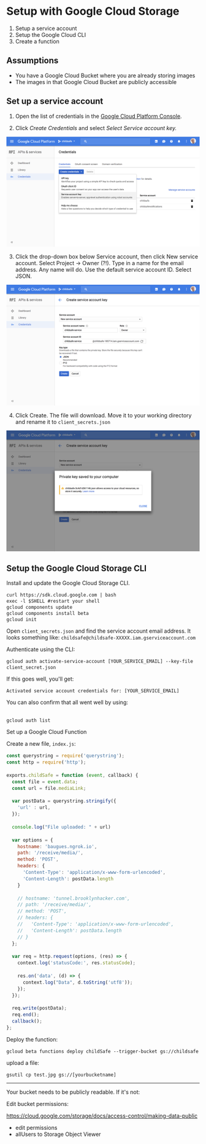 # Setup with Google Cloud Storage

1. Setup a service account
2. Setup the Google Cloud CLI
3. Create a function

## Assumptions

- You have a Google Cloud Bucket where you are already storing images
- The images in that Google Cloud Bucket are publicly accessible

## Set up a service account

1. Open the list of credentials in the [Google Cloud Platform Console](https://console.cloud.google.com/apis/credentials).

2. Click *Create Credentials* and select *Select Service account key.*

![](/images/service-account-key.png)

3. Click the drop-down box below Service account, then click New service account. Select Project -> Owner (?!). Type in a name for the email address. Any name will do. Use the default service account ID. Select JSON. 

![](/images/new-account.png)

4. Click Create. The file will download. Move it to your working directory and rename it to `client_secrets.json`

![](/images/service-account-success.png)

## Setup the Google Cloud Storage CLI

Install and update the Google Cloud Storage CLI. 

```shell
curl https://sdk.cloud.google.com | bash
exec -l $SHELL #restart your shell
gcloud components update
gcloud components install beta
gcloud init
```

Open `client_secrets.json` and find the service account email address. It looks something like: `childsafe@childsafe-XXXXX.iam.gserviceaccount.com`

Authenticate using the CLI: 

```
gcloud auth activate-service-account [YOUR_SERVICE_EMAIL] --key-file client_secret.json
```

If this goes well, you'll get: 

```
Activated service account credentials for: [YOUR_SERVICE_EMAIL]
````

You can also confirm that all went well by using: 

```

gcloud auth list

````
Set up a Google Cloud Function

Create a new file, `index.js`: 

```js
const querystring = require('querystring');
const http = require('http');

exports.childSafe = function (event, callback) {
  const file = event.data;
  const url = file.mediaLink;

  var postData = querystring.stringify({
    'url' : url,
  });

  console.log("File uploaded: " + url)

  var options = {
    hostname: 'baugues.ngrok.io',
    path: '/receive/media/',
    method: 'POST',
    headers: {
      'Content-Type': 'application/x-www-form-urlencoded',
      'Content-Length': postData.length
    }

    // hostname: 'tunnel.brooklynhacker.com',
    // path: '/receive/media/',
    // method: 'POST',
    // headers: {
    //   'Content-Type': 'application/x-www-form-urlencoded',
    //   'Content-Length': postData.length
    // }
  };

  var req = http.request(options, (res) => {
    context.log('statusCode:', res.statusCode);

    res.on('data', (d) => {
      context.log("Data", d.toString('utf8'));
    });
  });

  req.write(postData);
  req.end();
  callback();
};

```

Deploy the function: 

```
gcloud beta functions deploy childSafe --trigger-bucket gs://childsafe
```

upload a file: 

```
gsutil cp test.jpg gs://[yourbucketname]
```

----------

Your bucket needs to be publicly readable. If it's not: 

Edit bucket permissions: 

https://cloud.google.com/storage/docs/access-control/making-data-public

- edit permissions
- allUsers to Storage Object Viewer



